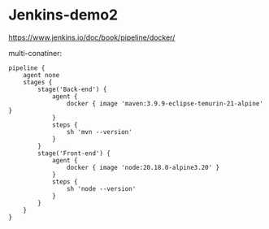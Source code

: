 # Jenkins-demo2

https://www.jenkins.io/doc/book/pipeline/docker/

multi-conatiner:
```
pipeline {
    agent none
    stages {
        stage('Back-end') {
            agent {
                docker { image 'maven:3.9.9-eclipse-temurin-21-alpine' }
            }
            steps {
                sh 'mvn --version'
            }
        }
        stage('Front-end') {
            agent {
                docker { image 'node:20.18.0-alpine3.20' }
            }
            steps {
                sh 'node --version'
            }
        }
    }
}
```
